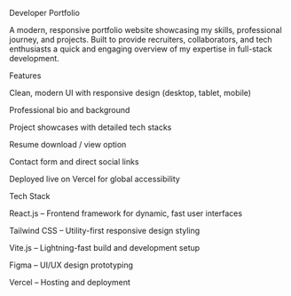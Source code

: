 Developer Portfolio

A modern, responsive portfolio website showcasing my skills, professional journey, and projects.
Built to provide recruiters, collaborators, and tech enthusiasts a quick and engaging overview of my expertise in full-stack development.


Features

Clean, modern UI with responsive design (desktop, tablet, mobile)

Professional bio and background

Project showcases with detailed tech stacks

Resume download / view option

Contact form and direct social links

Deployed live on Vercel for global accessibility


Tech Stack

React.js – Frontend framework for dynamic, fast user interfaces

Tailwind CSS – Utility-first responsive design styling

Vite.js – Lightning-fast build and development setup

Figma – UI/UX design prototyping

Vercel – Hosting and deployment
